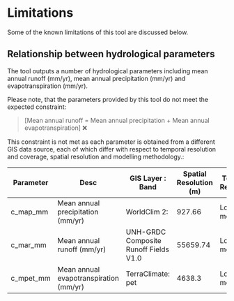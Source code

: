 # Limitations

Some of the known limitations of this tool are discussed below.

## Relationship between hydrological parameters

The tool outputs a number of hydrological parameters including mean annual runoff (mm/yr), mean annual precipitation (mm/yr) and evapotranspiration (mm/yr).

Please note, that the parameters provided by this tool do not meet the expected constraint:

> [Mean annual runoff = Mean annual precipitation + Mean annual evapotranspiration] ❌

This constraint is not met as each parameter is obtained from a different GIS data source, each of which differ with respect to temporal resolution and coverage, spatial resolution and modelling methodology.:

| Parameter | Desc                                   | GIS Layer : Band                      | Spatial Resolution (m) | Temporal Resolution | Temporal Coverate |
|-----------|----------------------------------------|---------------------------------------|------------------------|---------------------|-------------------|
| c_map_mm  | Mean annual precipitation (mm/yr)      | WorldClim 2:                          | 927.66                 | Long term mean      | 1970 - 2000       |
| c_mar_mm  | Mean annual runoff (mm/yr)             | UNH-GRDC Composite Runoff Fields V1.0 | 55659.74               | Long term mean      | < 2000            |
| c_mpet_mm | Mean annual evapotranspiration (mm/yr) | TerraClimate: pet                     | 4638.3                 | Long term mean      | 2000-2019         |
